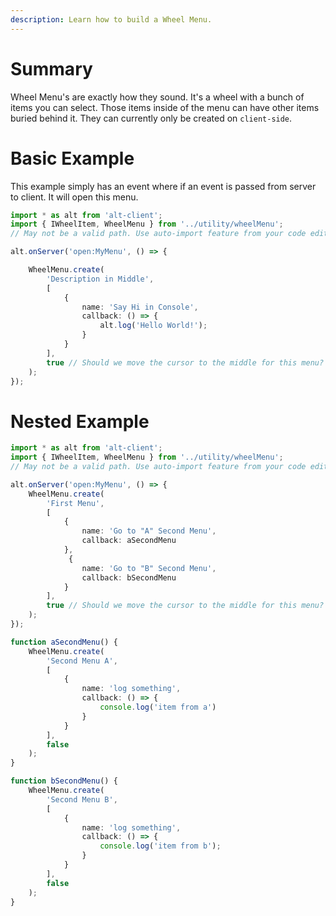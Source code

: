 ```yaml
---
description: Learn how to build a Wheel Menu.
---
```


# Summary

Wheel Menu's are exactly how they sound. It's a wheel with a bunch of items you can select. Those items inside of the menu can have other items buried behind it. They can currently only be created on `client-side`.

# Basic Example

This example simply has an event where if an event is passed from server to client. It will open this menu.

```ts
import * as alt from 'alt-client';
import { IWheelItem, WheelMenu } from '../utility/wheelMenu'; 
// May not be a valid path. Use auto-import feature from your code editor.

alt.onServer('open:MyMenu', () => {

    WheelMenu.create(
        'Description in Middle',
        [
            {
                name: 'Say Hi in Console',
                callback: () => {
                    alt.log('Hello World!');
                }
            }
        ],
        true // Should we move the cursor to the middle for this menu?
    );
});
```

# Nested Example

```ts
import * as alt from 'alt-client';
import { IWheelItem, WheelMenu } from '../utility/wheelMenu'; 
// May not be a valid path. Use auto-import feature from your code editor.

alt.onServer('open:MyMenu', () => {
    WheelMenu.create(
        'First Menu',
        [
            {
                name: 'Go to "A" Second Menu',
                callback: aSecondMenu
            },
             {
                name: 'Go to "B" Second Menu',
                callback: bSecondMenu
            }
        ],
        true // Should we move the cursor to the middle for this menu?
    );
});

function aSecondMenu() {
    WheelMenu.create(
        'Second Menu A',
        [
            {
                name: 'log something',
                callback: () => {
                    console.log('item from a')
                }
            }
        ],
        false
    );
}

function bSecondMenu() {
    WheelMenu.create(
        'Second Menu B',
        [
            {
                name: 'log something',
                callback: () => {
                    console.log('item from b');
                }
            }
        ],
        false
    );
}
```